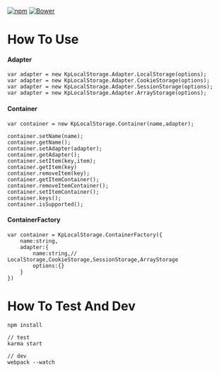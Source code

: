 [![npm](https://img.shields.io/badge/npm-1.0.0-blue.svg)](https://www.npmjs.com/package/kp-localstorage)
[![Bower](https://img.shields.io/badge/bower-1.0.0-red.svg)](https://github.com/kittencup/kp-localstorage)
# How To Use

#### Adapter

```
var adapter = new KpLocalStorage.Adapter.LocalStorage(options);
var adapter = new KpLocalStorage.Adapter.CookieStorage(options);
var adapter = new KpLocalStorage.Adapter.SessionStorage(options);
var adapter = new KpLocalStorage.Adapter.ArrayStorage(options);
```

#### Container

```
var container = new KpLocalStorage.Container(name,adapter);

container.setName(name);
container.getName();
container.setAdapter(adapter);
container.getAdapter();
container.setItem(key,item);
container.getItem(key)
container.removeItem(key);
container.getItemContainer();
container.removeItemContainer();
container.setItemContainer();
container.keys();
container.isSupported();
```

#### ContainerFactory

```
var container = KpLocalStorage.ContainerFactory({
    name:string,
    adapter:{
        name:string,// LocalStorage,CookieStorage,SessionStorage,ArrayStorage
        options:{}
    }
})
```


# How To Test And Dev

`npm install`


```
// test
karma start

// dev
webpack --watch
```
